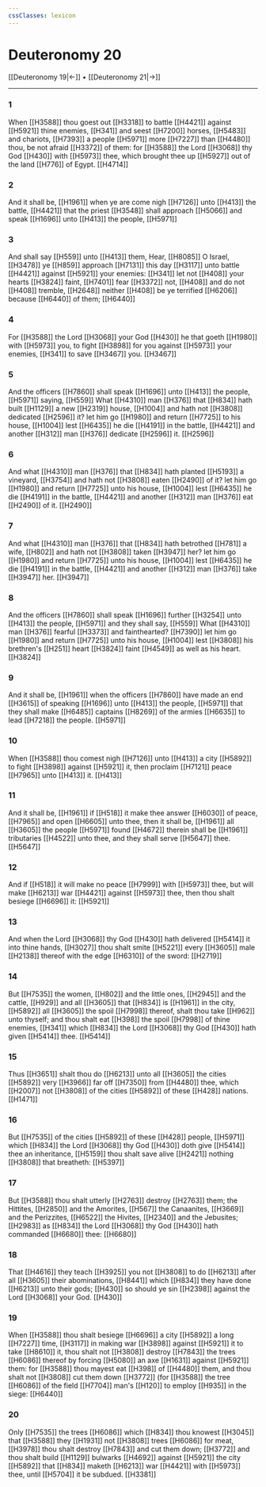 ```yaml
---
cssClasses: lexicon
---
```

# Deuteronomy 20

[[Deuteronomy 19|←]] • [[Deuteronomy 21|→]]

---

### 1
When [[H3588]] thou goest out [[H3318]] to battle [[H4421]] against [[H5921]] thine enemies, [[H341]] and seest [[H7200]] horses, [[H5483]] and chariots, [[H7393]] a people [[H5971]] more [[H7227]] than [[H4480]] thou, be not afraid [[H3372]] of them: for [[H3588]] the Lord [[H3068]] thy God [[H430]] with [[H5973]] thee, which brought thee up [[H5927]] out of the land [[H776]] of Egypt. [[H4714]]

### 2
And it shall be, [[H1961]] when ye are come nigh [[H7126]] unto [[H413]] the battle, [[H4421]] that the priest [[H3548]] shall approach [[H5066]] and speak [[H1696]] unto [[H413]] the people, [[H5971]]

### 3
And shall say [[H559]] unto [[H413]] them, Hear, [[H8085]] O Israel, [[H3478]] ye [[H859]] approach [[H7131]] this day [[H3117]] unto battle [[H4421]] against [[H5921]] your enemies: [[H341]] let not [[H408]] your hearts [[H3824]] faint, [[H7401]] fear [[H3372]] not, [[H408]] and do not [[H408]] tremble, [[H2648]] neither [[H408]] be ye terrified [[H6206]] because [[H6440]] of them; [[H6440]]

### 4
For [[H3588]] the Lord [[H3068]] your God [[H430]] he that goeth [[H1980]] with [[H5973]] you, to fight [[H3898]] for you against [[H5973]] your enemies, [[H341]] to save [[H3467]] you. [[H3467]]

### 5
And the officers [[H7860]] shall speak [[H1696]] unto [[H413]] the people, [[H5971]] saying, [[H559]] What [[H4310]] man [[H376]] that [[H834]] hath built [[H1129]] a new [[H2319]] house, [[H1004]] and hath not [[H3808]] dedicated [[H2596]] it? let him go [[H1980]] and return [[H7725]] to his house, [[H1004]] lest [[H6435]] he die [[H4191]] in the battle, [[H4421]] and another [[H312]] man [[H376]] dedicate [[H2596]] it. [[H2596]]

### 6
And what [[H4310]] man [[H376]] that [[H834]] hath planted [[H5193]] a vineyard, [[H3754]] and hath not [[H3808]] eaten [[H2490]] of it? let him go [[H1980]] and return [[H7725]] unto his house, [[H1004]] lest [[H6435]] he die [[H4191]] in the battle, [[H4421]] and another [[H312]] man [[H376]] eat [[H2490]] of it. [[H2490]]

### 7
And what [[H4310]] man [[H376]] that [[H834]] hath betrothed [[H781]] a wife, [[H802]] and hath not [[H3808]] taken [[H3947]] her? let him go [[H1980]] and return [[H7725]] unto his house, [[H1004]] lest [[H6435]] he die [[H4191]] in the battle, [[H4421]] and another [[H312]] man [[H376]] take [[H3947]] her. [[H3947]]

### 8
And the officers [[H7860]] shall speak [[H1696]] further [[H3254]] unto [[H413]] the people, [[H5971]] and they shall say, [[H559]] What [[H4310]] man [[H376]] fearful [[H3373]] and fainthearted? [[H7390]] let him go [[H1980]] and return [[H7725]] unto his house, [[H1004]] lest [[H3808]] his brethren's [[H251]] heart [[H3824]] faint [[H4549]] as well as his heart. [[H3824]]

### 9
And it shall be, [[H1961]] when the officers [[H7860]] have made an end [[H3615]] of speaking [[H1696]] unto [[H413]] the people, [[H5971]] that they shall make [[H6485]] captains [[H8269]] of the armies [[H6635]] to lead [[H7218]] the people. [[H5971]]

### 10
When [[H3588]] thou comest nigh [[H7126]] unto [[H413]] a city [[H5892]] to fight [[H3898]] against [[H5921]] it, then proclaim [[H7121]] peace [[H7965]] unto [[H413]] it. [[H413]]

### 11
And it shall be, [[H1961]] if [[H518]] it make thee answer [[H6030]] of peace, [[H7965]] and open [[H6605]] unto thee, then it shall be, [[H1961]] all [[H3605]] the people [[H5971]] found [[H4672]] therein shall be [[H1961]] tributaries [[H4522]] unto thee, and they shall serve [[H5647]] thee. [[H5647]]

### 12
And if [[H518]] it will make no peace [[H7999]] with [[H5973]] thee, but will make [[H6213]] war [[H4421]] against [[H5973]] thee, then thou shalt besiege [[H6696]] it: [[H5921]]

### 13
And when the Lord [[H3068]] thy God [[H430]] hath delivered [[H5414]] it into thine hands, [[H3027]] thou shalt smite [[H5221]] every [[H3605]] male [[H2138]] thereof with the edge [[H6310]] of the sword: [[H2719]]

### 14
But [[H7535]] the women, [[H802]] and the little ones, [[H2945]] and the cattle, [[H929]] and all [[H3605]] that [[H834]] is [[H1961]] in the city, [[H5892]] all [[H3605]] the spoil [[H7998]] thereof, shalt thou take [[H962]] unto thyself; and thou shalt eat [[H398]] the spoil [[H7998]] of thine enemies, [[H341]] which [[H834]] the Lord [[H3068]] thy God [[H430]] hath given [[H5414]] thee. [[H5414]]

### 15
Thus [[H3651]] shalt thou do [[H6213]] unto all [[H3605]] the cities [[H5892]] very [[H3966]] far off [[H7350]] from [[H4480]] thee, which [[H2007]] not [[H3808]] of the cities [[H5892]] of these [[H428]] nations. [[H1471]]

### 16
But [[H7535]] of the cities [[H5892]] of these [[H428]] people, [[H5971]] which [[H834]] the Lord [[H3068]] thy God [[H430]] doth give [[H5414]] thee an inheritance, [[H5159]] thou shalt save alive [[H2421]] nothing [[H3808]] that breatheth: [[H5397]]

### 17
But [[H3588]] thou shalt utterly [[H2763]] destroy [[H2763]] them; the Hittites, [[H2850]] and the Amorites, [[H567]] the Canaanites, [[H3669]] and the Perizzites, [[H6522]] the Hivites, [[H2340]] and the Jebusites; [[H2983]] as [[H834]] the Lord [[H3068]] thy God [[H430]] hath commanded [[H6680]] thee: [[H6680]]

### 18
That [[H4616]] they teach [[H3925]] you not [[H3808]] to do [[H6213]] after all [[H3605]] their abominations, [[H8441]] which [[H834]] they have done [[H6213]] unto their gods; [[H430]] so should ye sin [[H2398]] against the Lord [[H3068]] your God. [[H430]]

### 19
When [[H3588]] thou shalt besiege [[H6696]] a city [[H5892]] a long [[H7227]] time, [[H3117]] in making war [[H3898]] against [[H5921]] it to take [[H8610]] it, thou shalt not [[H3808]] destroy [[H7843]] the trees [[H6086]] thereof by forcing [[H5080]] an axe [[H1631]] against [[H5921]] them: for [[H3588]] thou mayest eat [[H398]] of [[H4480]] them, and thou shalt not [[H3808]] cut them down [[H3772]] (for [[H3588]] the tree [[H6086]] of the field [[H7704]] man's [[H120]] to employ [[H935]] in the siege: [[H6440]]

### 20
Only [[H7535]] the trees [[H6086]] which [[H834]] thou knowest [[H3045]] that [[H3588]] they [[H1931]] not [[H3808]] trees [[H6086]] for meat, [[H3978]] thou shalt destroy [[H7843]] and cut them down; [[H3772]] and thou shalt build [[H1129]] bulwarks [[H4692]] against [[H5921]] the city [[H5892]] that [[H834]] maketh [[H6213]] war [[H4421]] with [[H5973]] thee, until [[H5704]] it be subdued. [[H3381]]
